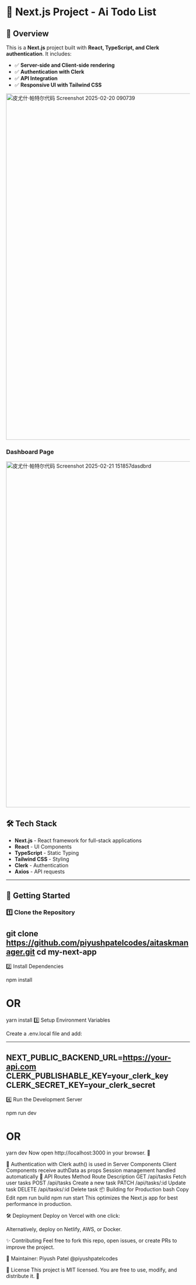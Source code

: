 # 🚀 Next.js Project - Ai Todo List

## 📌 Overview
This is a **Next.js** project built with **React, TypeScript, and Clerk authentication**. It includes:
- ✅ **Server-side and Client-side rendering**
- ✅ **Authentication with Clerk**
- ✅ **API Integration**
- ✅ **Responsive UI with Tailwind CSS**

<img width="947" alt="皮尤什·帕特尔代码 Screenshot 2025-02-20 090739" src="https://github.com/user-attachments/assets/eafba393-669f-41e1-b155-01dd9fd3f267" />

### Dashboard Page

  <img width="946" alt="皮尤什·帕特尔代码 Screenshot 2025-02-21 151857dasdbrd" src="https://github.com/user-attachments/assets/d45331b6-1a52-4a7f-b0e3-79c2991b477c" />






 
## 🛠 Tech Stack
- **Next.js** - React framework for full-stack applications
- **React** - UI Components
- **TypeScript** - Static Typing
- **Tailwind CSS** - Styling
- **Clerk** - Authentication
- **Axios** - API requests

---

## 🚀 Getting Started

### 1️⃣ Clone the Repository

git clone https://github.com/piyushpatelcodes/aitaskmanager.git
cd my-next-app
----
2️⃣ Install Dependencies
 
npm install
# OR
yarn install
3️⃣ Setup Environment Variables


Create a .env.local file and add:

---
NEXT_PUBLIC_BACKEND_URL=https://your-api.com
CLERK_PUBLISHABLE_KEY=your_clerk_key
CLERK_SECRET_KEY=your_clerk_secret
---
4️⃣ Run the Development Server

npm run dev
# OR
yarn dev
Now open http://localhost:3000 in your browser. 🚀

🔑 Authentication with Clerk
auth() is used in Server Components
Client Components receive authData as props
Session management handled automatically
📌 API Routes
Method	Route	Description
GET	/api/tasks	Fetch user tasks
POST	/api/tasks	Create a new task
PATCH	/api/tasks/:id	Update task
DELETE	/api/tasks/:id	Delete task
📦 Building for Production
bash
Copy
Edit
npm run build
npm run start
This optimizes the Next.js app for best performance in production.

🛠 Deployment
Deploy on Vercel with one click:

Alternatively, deploy on Netlify, AWS, or Docker.

✨ Contributing
Feel free to fork this repo, open issues, or create PRs to improve the project.

📌 Maintainer: Piyush Patel @piyushpatelcodes

📜 License
This project is MIT licensed. You are free to use, modify, and distribute it. 🚀

<!--

```brainfuck lang
++++++++++[>++++++++++>++++++++++++>+++++++++++>++++++++++++>++++++>+++++>++++++++++>+++++++++++>++++++++++++>++++++++++>++++++++++++>++++++++++>+++++>++++++++++>+++++++++++>+++++++++++>+++++>+++++++++++>+++++++++++>++++++++++++>++++++++++++>++++++++++++>++++++++++>+++++++++++>++++++++++>++++++++++++>++++++++++>+++++++++++>++++++++++>+++++++++++>++++++++++>++++++++++>++++++++++++>+>+>++++++++++>++++++++++++>+++++++++++>++++++++++++>++++++>+++++>++++++++++++>+++++>+++++++++++>+++++++++++>+++++++++++>+++++++++++>++++++++++>++++++++++>+++++++++++>+++++++++++>+++++>++++++++++>+++++++++++>+++++++++++>+++++>+++++++++++>+++++++++++>+++++>+++++++++++>+++++++++++>++++++++++++>++++++++++++>++++++++++++>++++++++++>+++++++++++>++++++++++>++++++++++++>++++++++++>+++++++++++>++++++++++>+++++++++++>++++++++++>++++++++++>++++++++++++>+++++>+>+>++++>++++++>+++++>+++>++++++>+++++>+++++>++++++>++++++>+++++>++++++>++++++>+>+>++++++++++>++++++++++++>+++++++++++>++++++++++++>++++++>+++++>+++++++++++>++++++++++>++++++++++++>+++++++++++>+++++++++++>++++++++++++>++++++++++>+++++++++++>++++++++++>+++++>++++++++++++>++++++++++>+++++++++++>++++++++++>++++++++++>+++++++++++>+++++>++++++++++>+++++++++++>+++++>++++++++++>+++++++++++>+++++++++++>++++++++++>+>+>++++++++++>++++++++++++>+++++++++++>++++++>+++++>+++++++++++>++++++++++>++++++++++++>++++++++++>+++++++++++>++++++++++++>++++++++++>+++++++++++>++++++++++++>+++++>++++++++++++>++++++++++>+++++++++++>++++++++++>++++++++++>+++++++++++>+++++>++++++++++>+++++++++++>+++++>+>+>++++++++++>++++++++++++>+++++++++++>++++++++++++>++++++>+++++>++++++++++++>+++++++++++>+++++++++++>++++++++++++>++++++++++++>+++++++++++>++++++++++++>++++++++++++>++++++++++>+++++++++++>++++++++++++>+++++>++++++++++++>++++++++++>+++++++++++>++++++++++>++++++++++>+++++++++++>+++++>++++++++++>+++++++++++>+++++<<<<<<<<<<<<<<<<<<<<<<<<<<<<<<<<<<<<<<<<<<<<<<<<<<<<<<<<<<<<<<<<<<<<<<<<<<<<<<<<<<<<<<<<<<<<<<<<<<<<<<<<<<<<<<<<<<<<<<<<<<<<<<<<<<<<<<<<<<<<<<<<<<<<<<<<<<<<<<<<<<<<<<<<<<<<<<<<<<<-]>++++.>----..>++.>-----.>--.>---..>+++.>-----.>----.>++++.>---.>--.>----.>-.>+.>-.>---.>++.>-----.>+.>---.>-----.>++++.>++.>---.>----.>+.>--.>-.>+.>.>+.>-----.>+++.>.>++++.>----..>++.>-----.>--.>---..>-...>----.>--.>-----.>.>---.>+.>.>-----.>.>----.>-.>+.>-.>---.>-----.>.>---.>++.>-----.>+.>---.>-----.>++++.>++.>---.>----.>+.>--.>-.>+.>.>+.>-----.>---.>+++.>.>+++.>---.>-.>++.>----.>-.>--.>---.>-----..>--.>-----..>----.>+++.>.>++++.>----..>++.>-----.>--.>---..>++.>---.>+.>++++.>+.>+.>---.>--.>+.>----.>--.>+.>++++.>-.>+.>--.>----.>---.>++..>---.>++++.>+.>-.>+.>+++.>.>++++.>----..>++.>--.>---..>++++.>+.>--.>+.>.>---.>+.>++.>+.>----.>--.>+.>++++.>-.>+.>--.>----.>---.>++..>---.>+++.>.>++++.>----..>++.>-----.>--.>---..>-----.>+.>++++.>----.>--.>-----.>-----.>---.>---.>--.>-----.>----.>--.>+.>++++.>-.>+.>--.>----.>---.>++..>---.


```
-->
